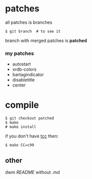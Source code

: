 # patches
all patches is branches

```
$ git branch  # to see it
```

branch with merged patches is **patched**

### my patches
* autostart
* xrdb-colors
* bartagindicator
* disabletitle
* center


# compile

```
$ git checkout patched
$ make
# make install
```

if you don't have [tcc](https://bellard.org/tcc/) then:

```
$ make CC=c99
```

## other

dwm *README* without .md
